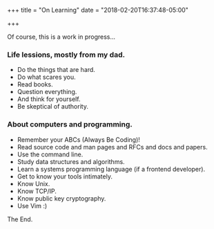 +++
title = "On Learning"
date = "2018-02-20T16:37:48-05:00"

+++

Of course, this is a work in progress...

### Life lessions, mostly from my dad.

- Do the things that are hard.
- Do what scares you.
- Read books.
- Question everything.
- And think for yourself.
- Be skeptical of authority.

### About computers and programming.

- Remember your ABCs (Always Be Coding)!
- Read source code and man pages and RFCs and docs and papers.
- Use the command line.
- Study data structures and algorithms.
- Learn a systems programming language (if a frontend developer).
- Get to know your tools intimately.
- Know Unix.
- Know TCP/IP.
- Know public key cryptography.
- Use Vim :)

The End.

